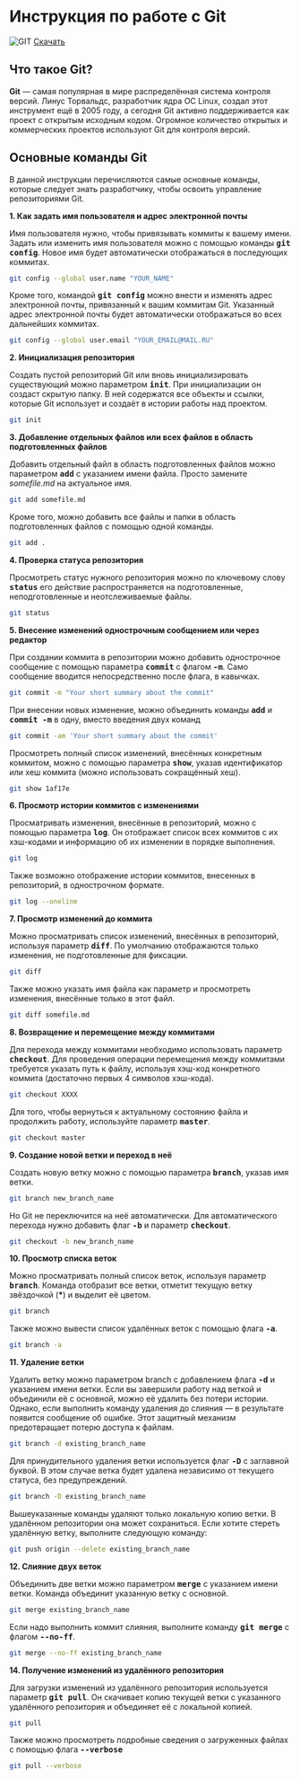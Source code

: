 # Инструкция по работе с Git
![GIT](https://fuzeservers.ru/wp-content/uploads/1/7/c/17c86d4f862234bbc3a2f0a432a9f850.jpeg)
[Скачать](https://git-scm.com/downloads (Официальный сайт Git))

## Что такое Git?
**Git** — самая популярная в мире распределённая система контроля версий. Линус Торвальдс, разработчик ядра ОС Linux, создал этот инструмент ещё в 2005 году, а сегодня Git активно поддерживается как проект с открытым исходным кодом. Огромное количество открытых и коммерческих проектов используют Git для контроля версий.

## Основные команды Git
В данной инструкции перечисляются самые основные команды, которые следует знать разработчику, чтобы освоить управление репозиториями Git.

**1. Как задать имя пользователя и адрес электронной почты**

Имя пользователя нужно, чтобы привязывать коммиты к вашему имени. Задать или изменить имя пользователя можно с помощью команды <kbd>**git config**</kbd>. Новое имя будет автоматически отображаться в последующих коммитах.
```sh
git config --global user.name "YOUR_NAME"
```

Кроме того, командой <kbd>**git config**</kbd> можно внести и изменять адрес электронной почты, привязанный к вашим коммитам Git. Указанный адрес электронной почты будет автоматически отображаться во всех дальнейших коммитах.
```sh
git config --global user.email "YOUR_EMAIL@MAIL.RU"
```

**2. Инициализация репозитория**

Создать пустой репозиторий Git или вновь инициализировать существующий можно параметром <kbd>**init**</kbd>. При инициализации он создаст скрытую папку. В ней содержатся все объекты и ссылки, которые Git использует и создаёт в истории работы над проектом.
```sh
git init
```

**3. Добавление отдельных файлов или всех файлов в область подготовленных файлов**

Добавить отдельный файл в область подготовленных файлов можно параметром <kbd>**add**</kbd> с указанием имени файла. Просто замените *somefile.md* на актуальное имя.
```sh
git add somefile.md
```
Кроме того, можно добавить все файлы и папки в область подготовленных файлов с помощью одной команды.
```sh
git add .
```

**4. Проверка статуса репозитория**

Просмотреть статус нужного репозитория можно по ключевому слову <kbd>**status**</kbd> его действие распространяется на подготовленные, неподготовленные и неотслеживаемые файлы.
```sh
git status
```

**5. Внесение изменений однострочным сообщением или через редактор**

При создании коммита в репозитории можно добавить однострочное сообщение с помощью параметра <kbd>**commit**</kbd> с флагом <kbd>**-m**</kbd>. Само сообщение вводится непосредственно после флага, в кавычках.
```sh
git commit -m "Your short summary about the commit"
```

При внесении новых изменение, можно объединить команды <kbd>**add**</kbd> и <kbd>**commit -m**</kbd> в одну, вместо введения двух команд
```sh
git commit -am 'Your short summary about the commit'
```
Просмотреть полный список изменений, внесённых конкретным коммитом, можно с помощью параметра <kbd>**show**</kbd>, указав идентификатор или хеш коммита (можно использовать сокращённый хеш).
```sh
git show 1af17e
```

**6. Просмотр истории коммитов с изменениями**

Просматривать изменения, внесённые в репозиторий, можно с помощью параметра <kbd>**log**</kbd>. Он отображает список всех коммитов с их хэш-кодами и информацию об их изменении в порядке выполнения.
```sh
git log
```

Также возможно отображение истории коммитов, внесенных в репозиторий, в однострочном формате.
```sh
git log --oneline
```

**7. Просмотр изменений до коммита**

Можно просматривать список изменений, внесённых в репозиторий, используя параметр <kbd>**diff**</kbd>. По умолчанию отображаются только изменения, не подготовленные для фиксации.
```sh
git diff
```

Также можно указать имя файла как параметр и просмотреть изменения, внесённые только в этот файл.
```sh
git diff somefile.md
```

**8. Возвращение и перемещение между коммитами**

Для перехода между коммитами необходимо использовать параметр <kbd>**checkout**</kbd>. Для проведения операции перемещения между коммитами требуется указать путь к файлу, используя хэш-код конкретного коммита (достаточно первых 4 символов хэш-кода).
```sh
git checkout ХХХХ
```

Для того, чтобы вернуться к актуальному состоянию файла и продолжить работу, используйте параметр <kbd>**master**</kbd>.
```sh
git checkout master
```

**9. Создание новой ветки и переход в неё**

Создать новую ветку можно с помощью параметра <kbd>**branch**</kbd>, указав имя ветки.
```sh
git branch new_branch_name
```

Но Git не переключится на неё автоматически. Для автоматического перехода нужно добавить флаг <kbd>**-b**</kbd> и параметр <kbd>**checkout**</kbd>.
```sh
git checkout -b new_branch_name
```

**10. Просмотр списка веток**

Можно просматривать полный список веток, используя параметр <kbd>**branch**</kbd>. Команда отобразит все ветки, отметит текущую ветку звёздочкой (__*__) и выделит её цветом.
```sh
git branch
```

Также можно вывести список удалённых веток с помощью флага <kbd>**-a**</kbd>.
```sh
git branch -a
```

**11. Удаление ветки**

Удалить ветку можно параметром branch с добавлением флага <kbd>**-d**</kbd> и указанием имени ветки. Если вы завершили работу над веткой и объединили её с основной, можно её удалить без потери истории. Однако, если выполнить команду удаления до слияния — в результате появится сообщение об ошибке. Этот защитный механизм предотвращает потерю доступа к файлам.
```sh
git branch -d existing_branch_name
```

Для принудительного удаления ветки используется флаг <kbd>**-D**</kbd> с заглавной буквой. В этом случае ветка будет удалена независимо от текущего статуса, без предупреждений.
```sh
git branch -D existing_branch_name
```

Вышеуказанные команды удаляют только локальную копию ветки. В удалённом репозитории она может сохраниться. Если хотите стереть удалённую ветку, выполните следующую команду:
```sh
git push origin --delete existing_branch_name
```

**12. Слияние двух веток**

Объединить две ветки можно параметром <kbd>**merge**</kbd> с указанием имени ветки. Команда объединит указанную ветку с основной.
```sh
git merge existing_branch_name
```

Если надо выполнить коммит слияния, выполните команду <kbd>**git merge**</kbd> с флагом <kbd>**--no-ff**</kbd>.
```sh
git merge --no-ff existing_branch_name
```

**14. Получение изменений из удалённого репозитория**

Для загрузки изменений из удалённого репозитория используется параметр <kbd>**git pull**</kbd>. Он скачивает копию текущей ветки с указанного удалённого репозитория и объединяет её с локальной копией.
```sh
git pull
```

Также можно просмотреть подробные сведения о загруженных файлах с помощью флага <kbd>**--verbose**</kbd>
```sh
git pull --verbose
```